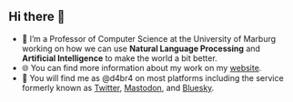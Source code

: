## Hi there 👋

- 🔭 I’m a Professor of Computer Science at the University of Marburg working on how we can use **Natural Language Processing** and **Artificial Intelligence** to make the world a bit better.
- 🌐 You can find more information about my work on my [website](https://www.daniel-braun.science).
- 💬 You will find me as @d4br4 on most platforms including the service formerly known as [Twitter](https://www.twitter.com/d4br4), [Mastodon](https://mastodon.social/@d4br4), and [Bluesky](https://bsky.app/profile/d4br4.bsky.social).
